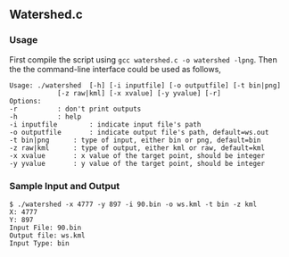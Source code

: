 ## Watershed.c

### Usage
First compile the script using `gcc watershed.c -o watershed -lpng`. Then the the command-line interface could be used as follows,
```
Usage: ./watershed 	[-h] [-i inputfile] [-o outputfile] [-t bin|png]
			[-z raw|kml] [-x xvalue] [-y yvalue] [-r]
Options:
-r	 		: don't print outputs
-h 			: help
-i inputfile		: indicate input file's path
-o outputfile		: indicate output file's path, default=ws.out
-t bin|png 		: type of input, either bin or png, default=bin
-z raw|kml 		: type of output, either kml or raw, default=kml
-x xvalue		: x value of the target point, should be integer
-y yvalue 		: y value of the target point, should be integer
```

### Sample Input and Output
```
$ ./watershed -x 4777 -y 897 -i 90.bin -o ws.kml -t bin -z kml
X: 4777
Y: 897
Input File: 90.bin
Output file: ws.kml
Input Type: bin
```